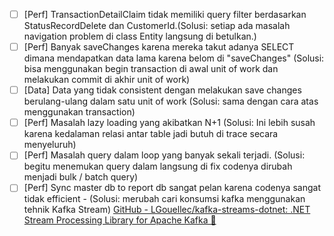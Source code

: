 - [ ] [Perf] TransactionDetailClaim tidak memiliki query filter berdasarkan StatusRecordDelete dan CustomerId.(Solusi: setiap ada masalah navigation problem di class Entity langsung di betulkan.)
- [ ] [Perf] Banyak saveChanges karena mereka takut adanya SELECT dimana mendapatkan data lama karena belom di "saveChanges" (Solusi: bisa menggunakan begin transaction di awal unit of work dan melakukan commit di akhir unit of work)
- [ ] [Data] Data yang tidak consistent dengan melakukan save changes berulang-ulang dalam satu unit of work (Solusi: sama dengan cara atas menggunakan transaction)
- [ ] [Perf] Masalah lazy loading yang akibatkan N+1 (Solusi: Ini lebih susah karena kedalaman relasi antar table jadi butuh di trace secara menyeluruh)
- [ ] [Perf] Masalah query dalam loop yang banyak sekali terjadi. (Solusi: begitu menemukan query dalam langsung di fix codenya dirubah menjadi bulk / batch query)
- [ ] [Perf] Sync master db to report db sangat pelan karena codenya sangat tidak efficient - (Solusi: merubah cari konsumsi kafka menggunakan tehnik Kafka Stream) [GitHub - LGouellec/kafka-streams-dotnet: .NET Stream Processing Library for Apache Kafka 🚀](https://github.com/LGouellec/kafka-streams-dotnet)
